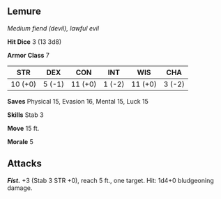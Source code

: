 ## Lemure

*Medium fiend (devil), lawful evil*

**Hit Dice** 3 (13 3d8)

**Armor Class** 7

| STR     | DEX     | CON     | INT     | WIS     | CHA     |
|---------|---------|---------|---------|---------|---------|
| 10 (+0) |  5 (-1) | 11 (+0) |  1 (-2) | 11 (+0) |  3 (-2) |

**Saves** Physical 15, Evasion 16, Mental 15, Luck 15

**Skills** Stab 3

**Move** 15 ft.

**Morale** 5

## Attacks

***Fist.*** +3 (Stab 3 STR +0), reach 5 ft., one target. Hit: 1d4+0 bludgeoning damage.


